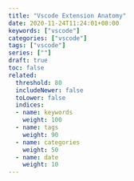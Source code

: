 ```yaml
---
title: "Vscode Extension Anatomy"
date: 2020-11-24T11:24:01+08:00
keywords: ["vscode"]
categories: ["vscode"]
tags: ["vscode"]
series: [""]
draft: true
toc: false
related:
  threshold: 80
  includeNewer: false
  toLower: false
  indices:
  - name: keywords
    weight: 100
  - name: tags
    weight: 90
  - name: categories
    weight: 50
  - name: date
    weight: 10
---
```


